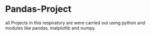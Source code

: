 # Pandas-Project
all Projects in this respiratory are were carried out using python and modules like pandas, matplotlib and numpy.
